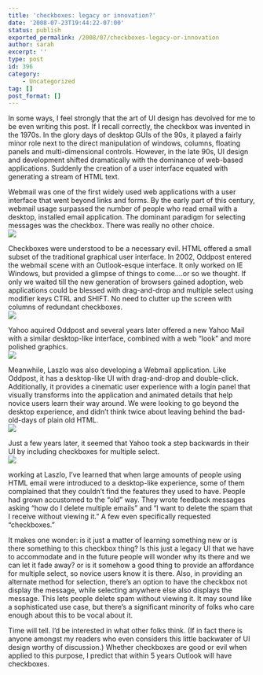 ```yaml
---
title: 'checkboxes: legacy or innovation?'
date: '2008-07-23T19:44:22-07:00'
status: publish
exported_permalink: /2008/07/checkboxes-legacy-or-innovation
author: sarah
excerpt: ''
type: post
id: 396
category:
    - Uncategorized
tag: []
post_format: []
---
```

In some ways, I feel strongly that the art of UI design has devolved for me to be even writing this post. If I recall correctly, the checkbox was invented in the 1970s. In the glory days of desktop GUIs of the 90s, it played a fairly minor role next to the direct manipulation of windows, columns, floating panels and multi-dimensional controls. However, in the late 90s, UI design and development shifted dramatically with the dominance of web-based applications. Suddenly the creation of a user interface equated with generating a stream of HTML text.

Webmail was one of the first widely used web applications with a user interface that went beyond links and forms. By the early part of this century, webmail usage surpassed the number of people who read email with a desktop, installed email application. The dominant paradigm for selecting messages was the checkbox. There was really no other choice.  
[![](https://www.ultrasaurus.com/images/blog/checkbox/squirrelmail.png)](http://quasarhosting.net/demo/screenshots/email_files/list.jpg)

Checkboxes were understood to be a necessary evil. HTML offered a small subset of the traditional graphical user interface. In 2002, Oddpost entered the webmail scene with an Outlook-esque interface. It only worked on IE Windows, but provided a glimpse of things to come….or so we thought. If only we waited till the new generation of browsers gained adoption, web applications could be blessed with drag-and-drop and multiple select using modifier keys CTRL and SHIFT. No need to clutter up the screen with columns of redundant checkboxes.  
![](http://radio.weblogs.com/0001015/images/2002/04/04/oddbrain.gif)

Yahoo aquired Oddpost and several years later offered a new Yahoo Mail with a similar desktop-like interface, combined with a web “look” and more polished graphics.  
![](http://blogs.pcworld.com/staffblog/archives/Yahoo-Mail-Ajax.jpg)

Meanwhile, Laszlo was also developing a Webmail application. Like Oddpost, it has a desktop-like UI with drag-and-drop and double-click. Additionally, it provides a cinematic user experience with a login panel that visually transforms into the application and animated details that help novice users learn their way around. We were looking to go beyond the desktop experience, and didn’t think twice about leaving behind the bad-old-days of plain old HTML.  
![](https://www.ultrasaurus.com/images/blog/laszlomail/laszlomail-small.png)

Just a few years later, it seemed that Yahoo took a step backwards in their UI by including checkboxes for multiple select.  
![](http://farm2.static.flickr.com/1424/1252233248_d73e9be7ed.jpg?v=0)

working at Laszlo, I’ve learned that when large amounts of people using HTML email were introduced to a desktop-like experience, some of them complained that they couldn’t find the features they used to have. People had grown accustomed to the “old” way. They wrote feedback messages asking “how do I delete multiple emails” and “I want to delete the spam that I receive without viewing it.” A few even specifically requested “checkboxes.”

It makes one wonder: is it just a matter of learning something new or is there something to this checkbox thing? Is this just a legacy UI that we have to accommodate and in the future people will wonder why its there and we can let it fade away? or is it somehow a good thing to provide an affordance for multiple select, so novice users know it is there. Also, in providing an alternate method for selection, there’s an option to have the checkbox not display the message, while selecting anywhere else also displays the message. This lets people delete spam without viewing it. It may sound like a sophisticated use case, but there’s a significant minority of folks who care enough about this to be vocal about it.

Time will tell. I’d be interested in what other folks think. (If in fact there is anyone amongst my readers who even considers this little backwater of UI design worthy of discussion.) Whether checkboxes are good or evil when applied to this purpose, I predict that within 5 years Outlook will have checkboxes.